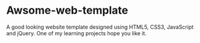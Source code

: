 # Awsome-web-template
A good looking website template designed using HTML5, CSS3, JavaScript and jQuery. One of my learning projects hope you like it.
